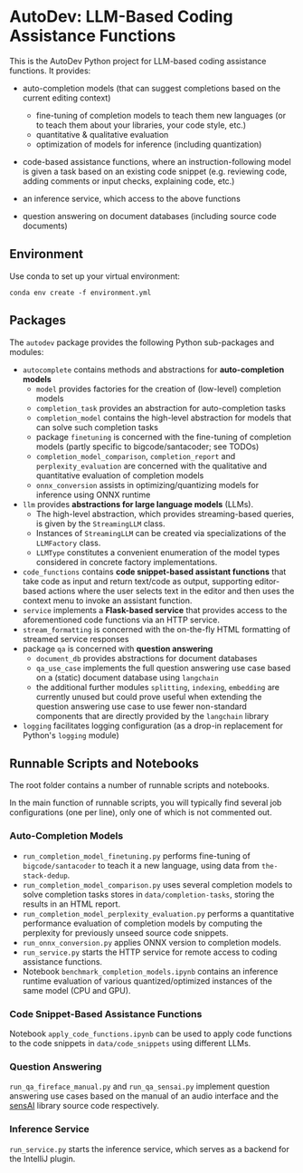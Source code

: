 # AutoDev: LLM-Based Coding Assistance Functions

This is the AutoDev Python project for LLM-based coding assistance functions.
It provides:

* auto-completion models (that can suggest completions based on the current editing context)
  * fine-tuning of completion models to teach them new languages (or to teach them about your libraries, your code style, etc.)
  * quantitative & qualitative evaluation
  * optimization of models for inference (including quantization)

* code-based assistance functions, where an instruction-following model is given a task based on an existing code snippet (e.g. reviewing code, adding comments or input checks, explaining code, etc.)
* an inference service, which access to the above functions
* question answering on document databases (including source code documents)

## Environment

Use conda to set up your virtual environment:

    conda env create -f environment.yml

## Packages

The `autodev` package provides the following Python sub-packages and modules:
* `autocomplete` contains methods and abstractions for **auto-completion models**
  * `model` provides factories for the creation of (low-level) completion models
  * `completion_task` provides an abstraction for auto-completion tasks
  * `completion_model` contains the high-level abstraction for models that can solve such completion tasks
  * package `finetuning` is concerned with the fine-tuning of completion models (partly specific to bigcode/santacoder; see TODOs)
  * `completion_model_comparison`, `completion_report` and `perplexity_evaluation` are concerned with the qualitative and quantitative evaluation of completion models
  * `onnx_conversion` assists in optimizing/quantizing models for inference using ONNX runtime
* `llm` provides **abstractions for large language models** (LLMs).
  * The high-level abstraction, which provides streaming-based queries, is given by the `StreamingLLM` class.
  * Instances of `StreamingLLM` can be created via specializations of the `LLMFactory` class.
  * `LLMType` constitutes a convenient enumeration of the model types considered in concrete factory implementations.
* `code_functions` contains **code snippet-based assistant functions** that take code as input and return text/code as output, supporting editor-based
  actions where the user selects text in the editor and then uses the context menu to invoke an assistant function.
* `service` implements a **Flask-based service** that provides access to the aforementioned code functions via an HTTP service.
* `stream_formatting` is concerned with the on-the-fly HTML formatting of streamed service responses
* package `qa` is concerned with **question answering**
  * `document_db` provides abstractions for document databases
  * `qa_use_case` implements the full question answering use case based on a (static) document database using `langchain`
  * the additional further modules `splitting`, `indexing`, `embedding` are currently unused but could prove useful when extending the question answering use case to use fewer non-standard components that are directly provided by the `langchain` library
* `logging` facilitates logging configuration (as a drop-in replacement for Python's `logging` module)

## Runnable Scripts and Notebooks

The root folder contains a number of runnable scripts and notebooks.

In the main function of runnable scripts, you will typically find several job configurations (one per line), only one of which is not commented out.

### Auto-Completion Models

* `run_completion_model_finetuning.py` performs fine-tuning of `bigcode/santacoder` to teach it a new language, using data from `the-stack-dedup`.
* `run_completion_model_comparison.py` uses several completion models to solve completion tasks stores in `data/completion-tasks`, storing the results in an HTML report.
* `run_completion_model_perplexity_evaluation.py` performs a quantitative performance evaluation of completion models by computing the perplexity for previously unseed source code snippets.
* `run_onnx_conversion.py` applies ONNX version to completion models.
* `run_service.py` starts the HTTP service for remote access to coding assistance functions.
* Notebook `benchmark_completion_models.ipynb` contains an inference runtime evaluation of various quantized/optimized instances of the same model (CPU and GPU).

### Code Snippet-Based Assistance Functions

Notebook `apply_code_functions.ipynb` can be used to apply code functions to the code snippets in `data/code_snippets` using different LLMs.

### Question Answering

`run_qa_fireface_manual.py` and `run_qa_sensai.py` implement question answering use cases based on the manual of an audio interface and the [sensAI](http://github.com/jambit/sensAI) library source code respectively.

### Inference Service

`run_service.py` starts the inference service, which serves as a backend for the IntelliJ plugin.